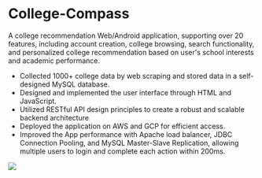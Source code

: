# College-Compass
A college recommendation Web/Android application, supporting over 20 features, including account creation, college browsing, search functionality, and personalized college recommendation based on user's school interests and academic performance.

- Collected 1000+ college data by web scraping and stored data in a self-designed MySQL database.
- Designed and implemented the user interface through HTML and JavaScript.
- Utilized RESTful API design principles to create a robust and scalable backend architecture
- Deployed the application on AWS and GCP for efficient access. 
- Improved the App performance with Apache load balancer, JDBC Connection Pooling, and MySQL Master-Slave Replication, allowing multiple users to login and complete each action within 200ms.



![](https://github.com/yanranw1/College-Compass/assets/83220283/5cf92fdc-c6cc-436a-a309-0d3064269b65)
